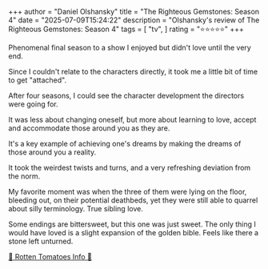 +++
author = "Daniel Olshansky"
title = "The Righteous Gemstones: Season 4"
date = "2025-07-09T15:24:22"
description = "Olshansky's review of The Righteous Gemstones: Season 4"
tags = [
    "tv",
]
rating = "⭐⭐⭐⭐⭐"
+++

Phenomenal final season to a show I enjoyed but didn't love until the very end.

Since I couldn't relate to the characters directly, it took me a little bit of time to get "attached".

After four seasons, I could see the character development the directors were going for.

It was less about changing oneself, but more about learning to love, accept and accommodate those around you as they are.

It's a key example of achieving one's dreams by making the dreams of those around you a reality.

It took the weirdest twists and turns, and a very refreshing deviation from the norm.

My favorite moment was when the three of them were lying on the floor, bleeding out, on their potential deathbeds, yet they were still able to quarrel about silly terminology. True sibling love.

Some endings are bittersweet, but this one was just sweet. The only thing I would have loved is a slight expansion of the golden bible. Feels like there a stone left unturned.

[🍅 Rotten Tomatoes Info 🍅](https://www.rottentomatoes.com/tv/the_righteous_gemstones/s04)
